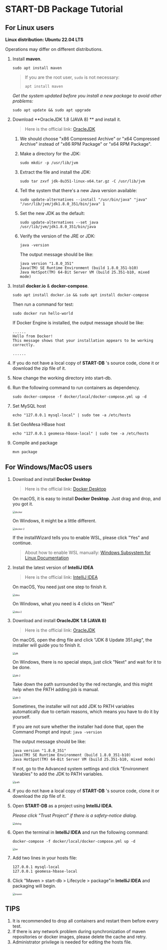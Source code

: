 # START-DB Package Tutorial

## For Linux users

**Linux distribution: Ubuntu 22.04 LTS**

Operations may differ on different distributions.

1. Install **maven**.

   `sudo apt install maven`

   > If you are the root user, `sudo` is not necessary:
   >
   > `apt install maven`

   _Get the system updated before you install a new package to avoid other problems:_

   `sudo apt update && sudo apt upgrade`

2. Download **OracleJDK 1.8 (JAVA 8) ** and install it.

   > Here is the official link: [OracleJDK](https://www.oracle.com/java/technologies/downloads/#java8-linux)

   1. We should choose "x86 Compressed Archive" or "x64 Compressed Archive" instead of "x86 RPM Package" or "x64 RPM Package".

   2. Make a directory for the JDK:

      `sudo mkdir -p /usr/lib/jvm`

   3. Extract the file and install the JDK:

      `sudo tar zxvf jdk-8u351-linux-x64.tar.gz -C /usr/lib/jvm`

   4. Tell the system that there's a new Java version available:

      `sudo update-alternatives --install "/usr/bin/java" "java" "/usr/lib/jvm/jdk1.8.0_351/bin/java" 1`

   5. Set the new JDK as the default:

      `sudo update-alternatives --set java /usr/lib/jvm/jdk1.8.0_351/bin/java`

   6. Verify the version of the JRE or JDK:

      `java -version`

      The output message should be like:

      ```
      java version "1.8.0_351"
      Java(TM) SE Runtime Environment (build 1.8.0_351-b10)
      Java HotSpot(TM) 64-Bit Server VM (build 25.351-b10, mixed mode)
      ```

3. Install **docker.io** & **docker-compose**.

   `sudo apt install docker.io && sudo apt install docker-compose`

   Then run a command for test:

   `sudo docker run hello-world`

   If Docker Engine is installed, the output message should be like:

   ```
   ......
   Hello from Docker!
   This message shows that your installation appears to be working correctly.

   ......
   ```

4. If you do not have a local copy of **START-DB** 's source code, clone it or download the zip file of it.

5. Now change the working directory into start-db.

6. Run the following command to run containers as dependency.

   `sudo docker-compose -f docker/local/docker-compose.yml up -d`

7. Set MySQL host

   `echo "127.0.0.1 mysql-local" | sudo tee -a /etc/hosts`

8. Set GeoMesa HBase host

   `echo "127.0.0.1 geomesa-hbase-local" | sudo tee -a /etc/hosts`

9. Compile and package

   `mvn package`

## For Windows/MacOS users

1. Download and install **Docker Desktop**

   > Here is the official link: [Docker Desktop](https://www.docker.com/products/docker-desktop/)

   On macOS, it is easy to install **Docker Desktop**. Just drag and drop, and you got it.

   <img src="./START-DB Package Tutorial.assets/docker.png" alt="docker" style="zoom:50%;" />

   On Windows, it might be a little different.

   <img src="./START-DB Package Tutorial.assets/docker-2.png" alt="docker-2" style="zoom:50%;" />

   If the installWizard tells you to enable WSL, please click "Yes" and continue.

   > About how to enable WSL manually: [Windows Subsystem for Linux Documentation](https://learn.microsoft.com/en-US/windows/wsl/)

2. Install the latest version of **IntelliJ IDEA**

   > Here is the official link: [IntelliJ IDEA](https://www.jetbrains.com/idea/)

   On macOS, You need just one step to finish it.

   <img src="./START-DB Package Tutorial.assets/idea.png" alt="idea" style="zoom:50%;" />

   On Windows, what you need is 4 clicks on "Next"

   <img src="./START-DB Package Tutorial.assets/idea-2.png" alt="idea-2" style="zoom:50%;" />

3. Download and install **OracleJDK 1.8 (JAVA 8)**

   > Here is the official link: [OracleJDK](https://www.oracle.com/java/technologies/downloads/)

   On macOS, open the dmg file and click "JDK 8 Update 351.pkg", the installer will guide you to finish it.

   <img src="./START-DB Package Tutorial.assets/jdk.png" alt="jdk" style="zoom:50%;" />

   On Windows, there is no special steps, just click "Next" and wait for it to be done.

   <img src="./START-DB Package Tutorial.assets/jdk-2.png" alt="jdk-2" style="zoom:50%;" />

   Take down the path surrounded by the red rectangle, and this might help when the PATH adding job is manual.

   <img src="./START-DB Package Tutorial.assets/jdk-3.png" alt="jdk-3" style="zoom:50%;" />

   Sometimes, the installer will not add JDK to PATH variables automatically due to certain reasons, which means you have to do it by yourself.

   If you are not sure whether the installer had done that, open the Command Prompt and input: `java -version`

   The output message should be like:

   ```
   java version "1.8.0_351"
   Java(TM) SE Runtime Environment (build 1.8.0_351-b10)
   Java HotSpot(TM) 64-Bit Server VM (build 25.351-b10, mixed mode)
   ```

   If not, go to the Advanced system settings and click "Environment Varables" to add the JDK to PATH variables.

   <img src="./START-DB Package Tutorial.assets/path.png" alt="path" style="zoom:50%;" />

4. If you do not have a local copy of **START-DB** 's source code, clone it or download the zip file of it.

5. Open **START-DB** as a project using **IntelliJ IDEA**.

   _Please click "Trust Project" if there is a safety-notice dialog._

   <img src="./START-DB Package Tutorial.assets/dialog.png" alt="dialog" style="zoom:50%;" />

6. Open the terminal in **IntelliJ IDEA** and run the following command:

   `docker-compose -f docker/local/docker-compose.yml up -d`

   <img src="./START-DB Package Tutorial.assets/ter.png" alt="ter" style="zoom:50%;" />

7. Add two lines in your hosts file:

   ```
   127.0.0.1 mysql-local
   127.0.0.1 geomesa-hbase-local
   ```

8. Click "Maven > start-db > Lifecycle > package"in **IntelliJ IDEA** and packaging will begin.

   <img src="./START-DB Package Tutorial.assets/maven.png" alt="maven" style="zoom:50%;" />

## TIPS

1. It is recommended to drop all containers and restart them before every test.
2. If there is any network problem during synchronization of maven repositories or docker images, please delete the cache and retry.
3. Administrator privilege is needed for editing the hosts file.
